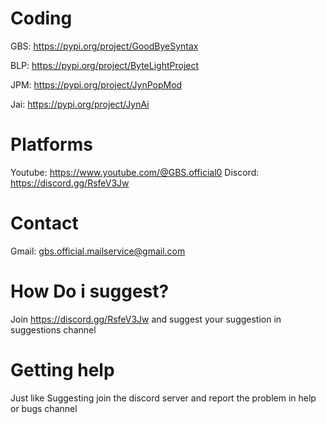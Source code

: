 # **Coding**
GBS: https://pypi.org/project/GoodByeSyntax

BLP: https://pypi.org/project/ByteLightProject

JPM: https://pypi.org/project/JynPopMod

Jai: https://pypi.org/project/JynAi

# **Platforms**
Youtube: https://www.youtube.com/@GBS.official0
Discord: https://discord.gg/RsfeV3Jw

# **Contact**
Gmail: gbs.official.mailservice@gmail.com

# **How Do i suggest?**
Join https://discord.gg/RsfeV3Jw and suggest your suggestion in suggestions channel

# **Getting help**
Just like Suggesting join the discord server and report the problem in help or bugs channel
